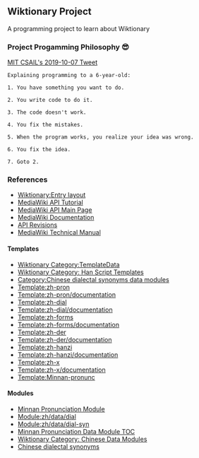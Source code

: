 ## Wiktionary Project ##

A programming project to learn about Wiktionary

### Project Progamming Philosophy 😎 ###
[MIT CSAIL's 2019-10-07 Tweet](https://twitter.com/mit_csail/status/1181249576533200899?s=21)
```
Explaining programming to a 6-year-old:

1. You have something you want to do.

2. You write code to do it.

3. The code doesn't work.

4. You fix the mistakes.

5. When the program works, you realize your idea was wrong.

6. You fix the idea.

7. Goto 2.
```


### References ###
* [Wiktionary:Entry layout](https://en.wiktionary.org/wiki/Wiktionary:Entry_layout#Headings_before_the_definitions)  
* [MediaWiki API Tutorial](https://www.mediawiki.org/wiki/API:Tutorial#How_to_use_it)  
* [MediaWiki API Main Page](https://www.mediawiki.org/wiki/API:Main_page)  
* [MediaWiki Documentation](https://doc.wikimedia.org)  
* [API Revisions](https://www.mediawiki.org/wiki/API:Revisions)  
* [MediaWiki Technical Manual](https://www.mediawiki.org/wiki/Manual:Contents) 

#### Templates
* [Wiktionary Category:TemplateData](https://en.wiktionary.org/wiki/Category:TemplateData_documentation)
* [Wiktionary Category: Han Script Templates](https://en.wiktionary.org/wiki/Category:Han_script_templates)
* [Category:Chinese dialectal synonyms data modules](https://en.wiktionary.org/w/index.php?title=Category:Chinese_dialectal_synonyms_data_modules&pageuntil=zh%2Fdata%2Fdial-syn%2F奶酪#mw-pages)
* [Template:zh-pron](https://en.wiktionary.org/wiki/Template:zh-pron)
* [Template:zh-pron/documentation](https://en.wiktionary.org/wiki/Template:zh-pron/documentation)
* [Template:zh-dial](https://en.wiktionary.org/wiki/Template:zh-dial)
* [Template:zh-dial/documentation](https://en.wiktionary.org/wiki/Template:zh-dial/documentation)
* [Template:zh-forms](https://en.wiktionary.org/wiki/Template:zh-forms)
* [Template:zh-forms/documentation](https://en.wiktionary.org/wiki/Template:zh-forms/documentation)
* [Template:zh-der](https://en.wiktionary.org/wiki/Template:zh-der)
* [Template:zh-der/documentation](https://en.wiktionary.org/wiki/Template:zh-der/documentation)
* [Template:zh-hanzi](https://en.wiktionary.org/wiki/Template:zh-hanzi)
* [Template:zh-hanzi/documentation](https://en.wiktionary.org/wiki/Template:zh-hanzi/documentation)
* [Template:zh-x](https://en.wiktionary.org/wiki/Template:zh-x)
* [Template:zh-x/documentation](https://en.wiktionary.org/wiki/Template:zh-x/documentation)
* [Template:Minnan-pronunc](https://en.wiktionary.org/wiki/Template:nan-pronunc)

#### Modules
* [Minnan Pronunciation Module](https://en.wiktionary.org/wiki/Module:nan-pron)
* [Module:zh/data/dial](https://en.wiktionary.org/wiki/Module:zh/data/dial)
* [Module:zh/data/dial-syn](https://en.wiktionary.org/wiki/Module:zh/data/dial-syn)
* [Minnan Pronunciation Data Module TOC](https://en.wiktionary.org/wiki/Module:zh/data/nan-pron)
* [Wiktionary Category: Chinese Data Modules](https://en.wiktionary.org/wiki/Category:Chinese_data_modules)
* [Chinese dialectal synonyms](https://en.wiktionary.org/w/index.php?title=Category:Chinese_dialectal_synonyms_data_modules&pageuntil=zh%2Fdata%2Fdial-syn%2F奶酪#mw-pages)